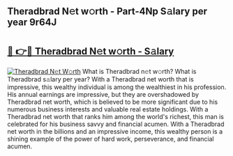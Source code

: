 ## Theradbrad N𝚎t w𝚘rth - Part-4Np S𝚊lary per year 9r64J

# <h2><a href="http://gc51x8.nevu.top/?p=Theradbrad">🔗 👉🔴 Theradbrad N𝚎t w𝚘rth - S𝚊lary</a></h2>

[![Theradbrad N𝚎t W𝚘rth](https://i.imgur.com/Oavwk0R.jpeg)](http://gc51x8.nevu.top/?p=Theradbrad)
What is Theradbrad n𝚎t w𝚘rth? What is Theradbrad s𝚊lary per year?
With a Theradbrad net worth that is impressive, this wealthy individual is among the wealthiest in his profession. His annual earnings are impressive, but they are overshadowed by Theradbrad net worth, which is believed to be more significant due to his numerous business interests and valuable real estate holdings. With a Theradbrad net worth that ranks him among the world's richest, this man is celebrated for his business savvy and financial acumen. With a Theradbrad net worth in the billions and an impressive income, this wealthy person is a shining example of the power of hard work, perseverance, and financial acumen.
